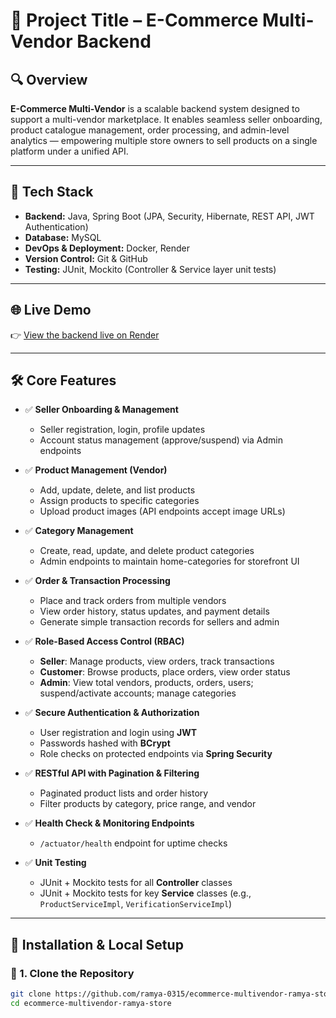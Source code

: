 # 📌 Project Title – E-Commerce Multi-Vendor Backend

## 🔍 Overview
**E-Commerce Multi-Vendor** is a scalable backend system designed to support a multi-vendor marketplace. It enables seamless seller onboarding, product catalogue management, order processing, and admin-level analytics — empowering multiple store owners to sell products on a single platform under a unified API.

---

## 🚀 Tech Stack

- **Backend:** Java, Spring Boot (JPA, Security, Hibernate, REST API, JWT Authentication)  
- **Database:** MySQL  
- **DevOps & Deployment:** Docker, Render  
- **Version Control:** Git & GitHub  
- **Testing:** JUnit, Mockito (Controller & Service layer unit tests)

---

## 🌐 Live Demo

👉 [View the backend live on Render](https://ecommerce-multivendor-backend-xj9u.onrender.com/)

---

## 🛠 Core Features

- ✅ **Seller Onboarding & Management**  
  - Seller registration, login, profile updates  
  - Account status management (approve/suspend) via Admin endpoints

- ✅ **Product Management (Vendor)**  
  - Add, update, delete, and list products  
  - Assign products to specific categories  
  - Upload product images (API endpoints accept image URLs)

- ✅ **Category Management**  
  - Create, read, update, and delete product categories  
  - Admin endpoints to maintain home-categories for storefront UI

- ✅ **Order & Transaction Processing**  
  - Place and track orders from multiple vendors  
  - View order history, status updates, and payment details  
  - Generate simple transaction records for sellers and admin

- ✅ **Role-Based Access Control (RBAC)**  
  - **Seller**: Manage products, view orders, track transactions  
  - **Customer**: Browse products, place orders, view order status  
  - **Admin**: View total vendors, products, orders, users; suspend/activate accounts; manage categories

- ✅ **Secure Authentication & Authorization**  
  - User registration and login using **JWT**  
  - Passwords hashed with **BCrypt**  
  - Role checks on protected endpoints via **Spring Security**

- ✅ **RESTful API with Pagination & Filtering**  
  - Paginated product lists and order history  
  - Filter products by category, price range, and vendor

- ✅ **Health Check & Monitoring Endpoints**  
  - `/actuator/health` endpoint for uptime checks

- ✅ **Unit Testing**  
  - JUnit + Mockito tests for all **Controller** classes  
  - JUnit + Mockito tests for key **Service** classes (e.g., `ProductServiceImpl`, `VerificationServiceImpl`)

---
## 🔧 Installation & Local Setup

### 📁 1. Clone the Repository
```bash
git clone https://github.com/ramya-0315/ecommerce-multivendor-ramya-store.git
cd ecommerce-multivendor-ramya-store
